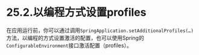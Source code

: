# 25.2.以编程方式设置profiles

在应用运行前，你可以通过调用`SpringApplication.setAdditionalProfiles(…)`方法，以编程的方式设置激活的配置，也可以使用Spring的`ConfigurableEnvironment`接口激活配置（profiles）。

